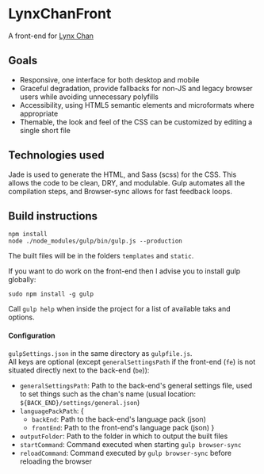 # LynxChanFront
A front-end for [Lynx Chan](https://gitlab.com/mrseth/LynxChan)

## Goals

* Responsive, one interface for both desktop and mobile
* Graceful degradation, provide fallbacks for non-JS and legacy browser users while avoiding unnecessary polyfills
* Accessibility, using HTML5 semantic elements and microformats where appropriate
* Themable, the look and feel of the CSS can be customized by editing a single short file

## Technologies used

Jade is used to generate the HTML, and Sass (scss) for the CSS. This allows the code to be clean, DRY, and modulable.
Gulp automates all the compilation steps, and Browser-sync allows for fast feedback loops.

## Build instructions

```
npm install
node ./node_modules/gulp/bin/gulp.js --production
```
The built files will be in the folders `templates` and `static`.


If you want to do work on the front-end then I advise you to install gulp globally:
```
sudo npm install -g gulp
```
Call `gulp help` when inside the project for a list of available taks and options.

#### Configuration
`gulpSettings.json` in the same directory as `gulpfile.js`.  
All keys are optional (except `generalSettingsPath` if the front-end (`fe`) is not situated directly next to the back-end (`be`)):  

* `generalSettingsPath`: Path to the back-end's general settings file, used to set things such as the chan's name (usual location: `${BACK_END}/settings/general.json`)
* `languagePackPath`: {
  *   `backEnd`: Path to the back-end's language pack (json)
  *   `frontEnd`: Path to the front-end's language pack (json) 
  }
* `outputFolder`: Path to the folder in which to output the built files
* `startCommand`: Command executed when starting `gulp browser-sync`
* `reloadCommand`: Command executed by `gulp browser-sync` before reloading the browser
